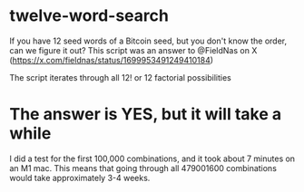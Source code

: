 # twelve-word-search
If you have 12 seed words of a Bitcoin seed, but you don't know the order, can we figure it out?  This script was an answer to @FieldNas on X (https://x.com/fieldnas/status/1699953491249410184)

The script iterates through all 12! or 12 factorial possibilities

# The answer is YES, but it will take a while
I did a test for the first 100,000 combinations, and it took about 7 minutes on an M1 mac. This means that going through all 479001600 combinations would take approximately 3-4 weeks.


